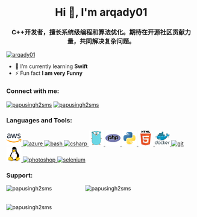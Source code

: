 <h1 align="center">Hi 👋, I'm arqady01</h1>
<h3 align="center">C++开发者，擅长系统级编程和算法优化。期待在开源社区贡献力量，共同解决复杂问题。</h3>

<p align="left"> <a href="https://github.com/arqady01"><img src="https://github-profile-trophy.vercel.app/?username=arqady01" alt="arqady01" /></a> </p>

- 🌱 I’m currently learning **Swift**
- ⚡ Fun fact **I am very Funny**

<h3 align="left">Connect with me:</h3>
<p align="left">
<a href="https://linkedin.com/in/papusingh2sms" target="blank"><img align="center" src="https://raw.githubusercontent.com/rahuldkjain/github-profile-readme-generator/master/src/images/icons/Social/linked-in-alt.svg" alt="papusingh2sms" height="30" width="40" /></a>
<a href="https://fb.com/papusingh2sms" target="blank"><img align="center" src="https://raw.githubusercontent.com/rahuldkjain/github-profile-readme-generator/master/src/images/icons/Social/facebook.svg" alt="papusingh2sms" height="30" width="40" /></a>
</p>

<h3 align="left">Languages and Tools:</h3>
<p align="left">
  <!-- Cloud Platforms -->
  <a href="https://aws.amazon.com" target="_blank" rel="noreferrer">
    <img src="https://raw.githubusercontent.com/devicons/devicon/master/icons/amazonwebservices/amazonwebservices-original-wordmark.svg" 
         alt="aws" width="40" height="40"/>
  </a>
  <a href="https://azure.microsoft.com/en-in/" target="_blank" rel="noreferrer">
    <img src="https://www.vectorlogo.zone/logos/microsoft_azure/microsoft_azure-icon.svg" 
         alt="azure" width="40" height="40"/>
  </a>
  
  <!-- Programming Languages -->
  <a href="https://www.gnu.org/software/bash/" target="_blank" rel="noreferrer">
    <img src="https://www.vectorlogo.zone/logos/gnu_bash/gnu_bash-icon.svg" 
         alt="bash" width="40" height="40"/>
  </a>
  
  <a href="https://www.w3schools.com/cs/" target="_blank" rel="noreferrer">
    <img src="https://upload.wikimedia.org/wikipedia/commons/1/18/ISO_C%2B%2B_Logo.svg" 
         alt="csharp" width="40" height="40"/>
  </a>
  <a href="https://golang.org" target="_blank" rel="noreferrer">
    <img src="https://raw.githubusercontent.com/devicons/devicon/master/icons/go/go-original.svg" 
         alt="go" width="40" height="40"/>
  </a>
  <a href="https://www.php.net" target="_blank" rel="noreferrer">
    <img src="https://raw.githubusercontent.com/devicons/devicon/master/icons/php/php-original.svg" 
         alt="php" width="40" height="40"/>
  </a>
  <a href="https://www.python.org" target="_blank" rel="noreferrer">
    <img src="https://raw.githubusercontent.com/devicons/devicon/master/icons/python/python-original.svg" 
         alt="python" width="40" height="40"/>
  </a>
  
  <!-- Web Technologies -->
  <a href="https://www.w3.org/html/" target="_blank" rel="noreferrer">
    <img src="https://raw.githubusercontent.com/devicons/devicon/master/icons/html5/html5-original-wordmark.svg" 
         alt="html5" width="40" height="40"/>
  </a>
  
  <!-- DevOps Tools -->
  <a href="https://www.docker.com/" target="_blank" rel="noreferrer">
    <img src="https://raw.githubusercontent.com/devicons/devicon/master/icons/docker/docker-original-wordmark.svg" 
         alt="docker" width="40" height="40"/>
  </a>
  <a href="https://git-scm.com/" target="_blank" rel="noreferrer">
    <img src="https://www.vectorlogo.zone/logos/git-scm/git-scm-icon.svg" 
         alt="git" width="40" height="40"/>
  </a>
  
  <!-- Operating Systems -->
  <a href="https://www.linux.org/" target="_blank" rel="noreferrer">
    <img src="https://raw.githubusercontent.com/devicons/devicon/master/icons/linux/linux-original.svg" 
         alt="linux" width="40" height="40"/>
  </a>
  
  <!-- Other Tools -->
  <a href="https://www.photoshop.com/en" target="_blank" rel="noreferrer">
    <img src="https://upload.wikimedia.org/wikipedia/commons/a/af/Adobe_Photoshop_CC_icon.svg" 
         alt="photoshop" width="40" height="40"/>
  </a>
  <a href="https://www.selenium.dev" target="_blank" rel="noreferrer">
    <img src="https://miro.medium.com/v2/resize:fit:1400/format:webp/1*musVE9e4bgjTWeoRmc-P_w.png" 
         alt="selenium" width="40" height="40"/>
  </a>
</p>

<h3 align="left">Support:</h3>
<p><a href="https://www.buymeacoffee.com/papusingh2sms"> <img align="left" src="https://cdn.buymeacoffee.com/buttons/v2/default-yellow.png" height="50" width="210" alt="papusingh2sms" /></a><a href="https://ko-fi.com/papusingh2sms"> <img align="left" src="https://cdn.ko-fi.com/cdn/kofi3.png?v=3" height="50" width="210" alt="papusingh2sms" /></a></p><br><br>

<p><img align="left" src="https://github-readme-stats.vercel.app/api/top-langs?username=arqady01&show_icons=true&locale=en&layout=compact" alt="papusingh2sms" /></p>


